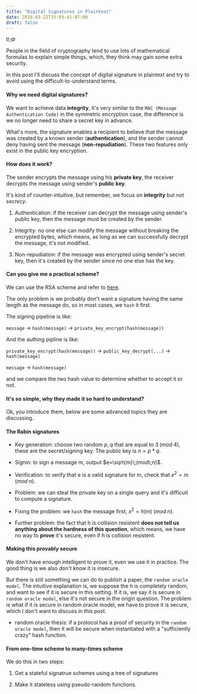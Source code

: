 ```yaml
---
title: "Digital Signatures in Plaintext"
date: 2018-03-22T15:03:41-07:00
draft: false
---
```


tl;dr

People in the field of cryptography tend to use lots of mathematical formulas to explain simple things, which, they think may gain some extra security.

In this post I'll discuss the concept of digital signature in plaintext and try to avoid using the difficult-to-understand terms.

#### Why we need digital signatures?

We want to achieve data **integrity**, it's very similar to the `MAC (Message Authentication Code)` in the symmetric encryption case, the difference is we no longer need to share a secret key in advance. 

What's more, the signature enables a recipient to believe that the message was created by a known sender (**authentication**), and the sender cannot deny having sent the message (**non-repudiation**). These two features only exist in the public key encryption.


#### How does it work?
The sender encrypts the message using his **private key**, the receiver decrypts the message using sender's **public key**.

It's kind of counter-intuitive, but remember, we focus on **integrity** but not *secrecy*.

1. Authentication: if the receiver can decrypt the message using sender's public key, then the message must be created by the sender.

2. Integrity: no one else can modify the message without breaking the encrypted bytes, which means, as long as we can successfully decrypt the message, it's not modified.

3. Non-repudiation: if the message was encrypted using sender's secret key, then it's created by the sender since no one else has the key.


#### Can you give me a practical scheme?

We can use the RSA scheme and refer to <a href="#how-does-it-work">here</a>.

The only problem is we probably don't want a signature having the same length as the message do, so in most cases, we `hash` it first.

The signing pipeline is like: 

`message` -> `hash(message)` -> `private_key_encrypt(hash(message))`

And the authing pipline is like:

`private_key_encrypt(hash(message))` -> `public_key_decrypt(...)` -> `hash(message)`

`message` -> `hash(message)`

and we compare the two hash value to determine whether to accept it or not.

#### It's so simple, why they made it so hard to understand?
Ok, you introduce them, below are some advanced topics they are discussing.

#### The Rabin signatures

- Key generation: choose two random $p, q$ that are equal to $3\;(mod\;4)$, these are the secret/signing key. The public key is $n=p*q$.

- Signin: to sign a message m, output $e=\sqrt{m}\;(mod\;n)$.

- Verification: to verify that e is a valid signature for m, check that $e^2=m\;(mod\;n)$.

- Problem: we can steal the private key on a single query and it's difficult to compute a signature.

- Fixing the problem: we `hash` the message first, $x^2=h(m)\;(mod\;n)$.

- Further problem: the fact that h is collision resistent **does not tell us anything about the hardness of this question**, which means, we have no way to **prove** it's secure, even if h is collision resistent.

#### Making this provably secure
We don't have enough intelligent to prove it, even we use it in practice. The good thing is we also don't know it is insecure.

But there is still something we can do to publish a paper, the `random oracle model`. The intuitive explanation is, we suppose the h is completely random, and want to see if it is secure in this setting. If it is, we say it is secure in `random oracle model`, else it's not secure in the origin question. The problem is what if it is secure in random oracle model, we have to prove it is secure, which I don't want to discuss in this post.

- random oracle thesis: if a protocol has a proof of security in the `random oracle model`, then it will be secure when instantiated with a "sufficiently crazy" hash function.


#### From one-time scheme to many-times scheme
We do this in two steps:

1. Get a stateful signatrue schemes using a tree of signatures

2. Make it stateless using pseudo-random functions.



<script type="text/x-mathjax-config">
MathJax.Hub.Config({
  tex2jax: {inlineMath: [['$','$'], ['\\(','\\)']]}
});
</script>
<script type="text/javascript" src="https://cdnjs.cloudflare.com/ajax/libs/mathjax/2.7.1/MathJax.js?config=TeX-AMS-MML_HTMLorMML">
</script>
